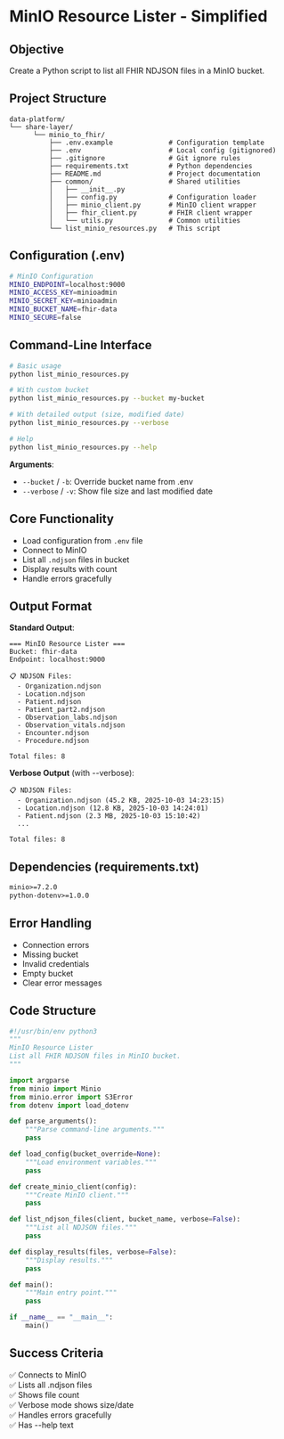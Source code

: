 # MinIO Resource Lister - Simplified

## Objective
Create a Python script to list all FHIR NDJSON files in a MinIO bucket.

## Project Structure

```
data-platform/
└── share-layer/
      └── minio_to_fhir/
          ├── .env.example              # Configuration template
          ├── .env                      # Local config (gitignored)
          ├── .gitignore                # Git ignore rules
          ├── requirements.txt          # Python dependencies
          ├── README.md                 # Project documentation
          ├── common/                   # Shared utilities
          │   ├── __init__.py
          │   ├── config.py             # Configuration loader
          │   ├── minio_client.py       # MinIO client wrapper
          │   ├── fhir_client.py        # FHIR client wrapper
          │   └── utils.py              # Common utilities
          └── list_minio_resources.py   # This script
```

## Configuration (.env)
```bash
# MinIO Configuration
MINIO_ENDPOINT=localhost:9000
MINIO_ACCESS_KEY=minioadmin
MINIO_SECRET_KEY=minioadmin
MINIO_BUCKET_NAME=fhir-data
MINIO_SECURE=false
```

## Command-Line Interface
```bash
# Basic usage
python list_minio_resources.py

# With custom bucket
python list_minio_resources.py --bucket my-bucket

# With detailed output (size, modified date)
python list_minio_resources.py --verbose

# Help
python list_minio_resources.py --help
```

**Arguments**:
- `--bucket` / `-b`: Override bucket name from .env
- `--verbose` / `-v`: Show file size and last modified date

## Core Functionality

- Load configuration from `.env` file
- Connect to MinIO
- List all `.ndjson` files in bucket
- Display results with count
- Handle errors gracefully

## Output Format

**Standard Output**:
```
=== MinIO Resource Lister ===
Bucket: fhir-data
Endpoint: localhost:9000

📋 NDJSON Files:
  - Organization.ndjson
  - Location.ndjson
  - Patient.ndjson
  - Patient_part2.ndjson
  - Observation_labs.ndjson
  - Observation_vitals.ndjson
  - Encounter.ndjson
  - Procedure.ndjson

Total files: 8
```

**Verbose Output** (with --verbose):
```
📋 NDJSON Files:
  - Organization.ndjson (45.2 KB, 2025-10-03 14:23:15)
  - Location.ndjson (12.8 KB, 2025-10-03 14:24:01)
  - Patient.ndjson (2.3 MB, 2025-10-03 15:10:42)
  ...

Total files: 8
```

## Dependencies (requirements.txt)
```txt
minio>=7.2.0
python-dotenv>=1.0.0
```

## Error Handling
- Connection errors
- Missing bucket
- Invalid credentials
- Empty bucket
- Clear error messages

## Code Structure

```python
#!/usr/bin/env python3
"""
MinIO Resource Lister
List all FHIR NDJSON files in MinIO bucket.
"""

import argparse
from minio import Minio
from minio.error import S3Error
from dotenv import load_dotenv

def parse_arguments():
    """Parse command-line arguments."""
    pass

def load_config(bucket_override=None):
    """Load environment variables."""
    pass

def create_minio_client(config):
    """Create MinIO client."""
    pass

def list_ndjson_files(client, bucket_name, verbose=False):
    """List all NDJSON files."""
    pass

def display_results(files, verbose=False):
    """Display results."""
    pass

def main():
    """Main entry point."""
    pass

if __name__ == "__main__":
    main()
```

## Success Criteria
✅ Connects to MinIO  
✅ Lists all .ndjson files  
✅ Shows file count  
✅ Verbose mode shows size/date  
✅ Handles errors gracefully  
✅ Has --help text